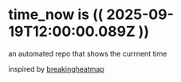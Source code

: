 # time_now is (( 2025-09-19T12:00:00.089Z ))

an automated repo that shows the currnent time

inspired by [breakingheatmap](https://github.com/breakingheatmap/breakingheatmap)